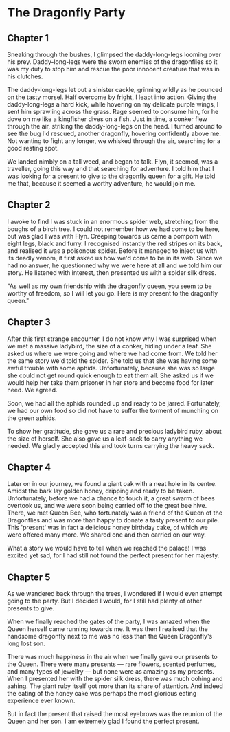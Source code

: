 # The Dragonfly Party

## Chapter 1

Sneaking through the bushes, I glimpsed the daddy-long-legs looming over his prey. Daddy-long-legs were the sworn enemies of the dragonflies so it was my duty to stop him and rescue the poor innocent creature that was in his clutches.

The daddy-long-legs let out a sinister cackle, grinning wildly as he pounced on the tasty morsel. Half overcome by fright, I leapt into action. Giving the daddy-long-legs a hard kick, while hovering on my delicate purple wings, I sent him sprawling across the grass. Rage seemed to consume him, for he dove on me like a kingfisher dives on a fish. Just in time, a conker flew through the air, striking the daddy-long-legs on the head. I turned around to see the bug I'd rescued, another dragonfly, hovering confidently above me. Not wanting to fight any longer, we whisked through the air, searching for a good resting spot.

We landed nimbly on a tall weed, and began to talk. Flyn, it seemed, was a traveller, going this way and that searching for adventure. I told him that I was looking for a present to give to the dragonfly queen for a gift. He told me that, because it seemed a worthy adventure, he would join me.

## Chapter 2

I awoke to find I was stuck in an enormous spider web, stretching from the boughs of a birch tree. I could not remember how we had come to be here, but was glad I was with Flyn. Creeping towards us came a pompom with eight legs, black and furry. I recognised instantly the red stripes on its back, and realised it was a poisonous spider. Before it managed to inject us with its deadly venom, it first asked us how we'd come to be in its web. Since we had no answer, he questionned why we were here at all and we told him our story. He listened with interest, then presented us with a spider silk dress.

"As well as my own friendship with the dragonfiy queen, you seem to be worthy of freedom, so I will let you go. Here is my present to the dragonfly queen."

## Chapter 3

After this first strange encounter, I do not know why I was surprised when we met a massive ladybird, the size of a conker, hiding under a leaf. She asked us where we were going and where we had come from. We told her the same story we'd told the spider. She told us that she was having some awful trouble with some aphids. Unfortunately, because she was so large she could not get round quick enough to eat them all. She asked us if we would help her take them prisoner in her store and become food for later need. We agreed.

Soon, we had all the aphids rounded up and ready to be jarred. Fortunately, we had our own food so did not have to suffer the torment of munching on the green aphids.

To show her gratitude, she gave us a rare and precious ladybird ruby, about the size of herself. She also gave us a leaf-sack to carry anything we needed. We gladly accepted this  and took turns carrying the heavy sack.

## Chapter 4

Later on in our journey, we found a giant oak with a neat hole in its centre. Amidst the bark lay golden honey, dripping and ready to be taken. Unfortunately, before we had a chance to touch it, a great swarm of bees overtook us, and we were soon being carried off to the great bee hive. There, we met Queen Bee, who fortunately was a friend of the Queen of the Dragonflies and was more than happy to donate a tasty present to our pile. This 'present' was in fact a delicious honey birthday cake, of which we were offered many more. We shared one and then carried on our way.

What a story we would have to tell when we reached the palace! I was excited yet sad, for I had still not found the perfect present for her majesty.

## Chapter 5

As we wandered back through the trees, I wondered if I would even attempt going to the party. But I decided I would, for I still had plenty of other presents to give.

When we finally reached the gates of the party, I was amazed when the Queen herself came running towards me. It was then I realised that the handsome dragonfly next to me was no less than the Queen Dragonfly's long lost son.

There was much happiness in the air when we finally gave our presents to the Queen. There were many presents &mdash; rare flowers, scented perfumes, and many types of jewellry &mdash; but none were as amazing as my presents. When I presented her with the spider silk dress, there was much oohing and aahing. The giant ruby itself got more than its share of attention. And indeed the eating of the honey cake was perhaps the most glorious eating experience ever known.

But in fact the present that raised the most eyebrows was the reunion of the Queen and her son. I am extremely glad I found the perfect present.
